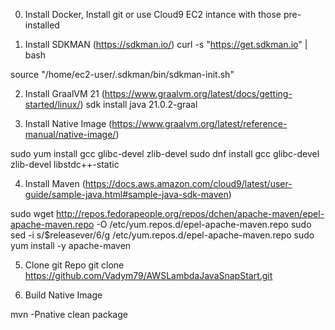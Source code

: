 0) Install Docker, Install git or use Cloud9 EC2 intance with those pre-installed

1) Install SDKMAN   (https://sdkman.io/)
curl -s "https://get.sdkman.io" | bash

source "/home/ec2-user/.sdkman/bin/sdkman-init.sh"

2) Install GraalVM 21  (https://www.graalvm.org/latest/docs/getting-started/linux/)
sdk install java 21.0.2-graal

3) Install Native Image  (https://www.graalvm.org/latest/reference-manual/native-image/)

sudo yum install gcc glibc-devel zlib-devel
sudo dnf install gcc glibc-devel zlib-devel libstdc++-static

4) Install Maven  (https://docs.aws.amazon.com/cloud9/latest/user-guide/sample-java.html#sample-java-sdk-maven)

sudo wget http://repos.fedorapeople.org/repos/dchen/apache-maven/epel-apache-maven.repo -O /etc/yum.repos.d/epel-apache-maven.repo
sudo sed -i s/\$releasever/6/g /etc/yum.repos.d/epel-apache-maven.repo
sudo yum install -y apache-maven

5) Clone git Repo
git clone https://github.com/Vadym79/AWSLambdaJavaSnapStart.git

6) Build Native Image

mvn -Pnative clean package
